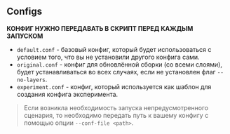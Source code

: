 ## Configs
**КОНФИГ НУЖНО ПЕРЕДАВАТЬ В СКРИПТ ПЕРЕД КАЖДЫМ ЗАПУСКОМ**
- `default.conf` - базовый конфиг, который будет использоваться с условием того, что вы не установили другого конфига сами.
- `original.conf` - конфиг для обновлённой сборки (со всеми слоями), будет устанавливаться во всех случаях, если не установлен флаг `--no-layers`.
- `experiment.conf` - конфиг, который используется как шаблон для создания конфига эксперимента.

> Если возникла необходимость запуска непредусмотренного сценария, то необходимо передать путь к вашему конфигу с помощью опции `--conf-file <path>`.
